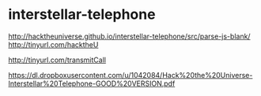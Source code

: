 interstellar-telephone
======================

http://hacktheuniverse.github.io/interstellar-telephone/src/parse-js-blank/
http://tinyurl.com/hacktheU

http://tinyurl.com/transmitCall

https://dl.dropboxusercontent.com/u/1042084/Hack%20the%20Universe-Interstellar%20Telephone-GOOD%20VERSION.pdf
